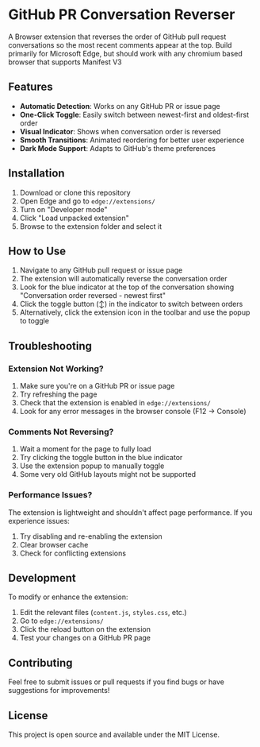 # GitHub PR Conversation Reverser

A Browser extension that reverses the order of GitHub pull request conversations so the most recent comments appear at the top.
Build primarily for Microsoft Edge, but should work with any chromium based browser that supports Manifest V3

## Features

- **Automatic Detection**: Works on any GitHub PR or issue page
- **One-Click Toggle**: Easily switch between newest-first and oldest-first order
- **Visual Indicator**: Shows when conversation order is reversed
- **Smooth Transitions**: Animated reordering for better user experience
- **Dark Mode Support**: Adapts to GitHub's theme preferences

## Installation

1. Download or clone this repository
2. Open Edge and go to `edge://extensions/`
3. Turn on "Developer mode"
4. Click "Load unpacked extension"
5. Browse to the extension folder and select it

## How to Use

1. Navigate to any GitHub pull request or issue page
2. The extension will automatically reverse the conversation order
3. Look for the blue indicator at the top of the conversation showing "Conversation order reversed - newest first"
4. Click the toggle button (↕️) in the indicator to switch between orders
5. Alternatively, click the extension icon in the toolbar and use the popup to toggle

## Troubleshooting

### Extension Not Working?
1. Make sure you're on a GitHub PR or issue page
2. Try refreshing the page
3. Check that the extension is enabled in `edge://extensions/`
4. Look for any error messages in the browser console (F12 → Console)

### Comments Not Reversing?
1. Wait a moment for the page to fully load
2. Try clicking the toggle button in the blue indicator
3. Use the extension popup to manually toggle
4. Some very old GitHub layouts might not be supported

### Performance Issues?
The extension is lightweight and shouldn't affect page performance. If you experience issues:
1. Try disabling and re-enabling the extension
2. Clear browser cache
3. Check for conflicting extensions

## Development

To modify or enhance the extension:

1. Edit the relevant files (`content.js`, `styles.css`, etc.)
2. Go to `edge://extensions/`
3. Click the reload button on the extension
4. Test your changes on a GitHub PR page

## Contributing

Feel free to submit issues or pull requests if you find bugs or have suggestions for improvements!

## License

This project is open source and available under the MIT License.


